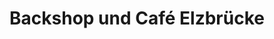 ---
title: "Backshop und Café Elzbrücke"
url: /emmendingen/backshop-und-cafe-elzbruecke/
shop: Bäckerei
---